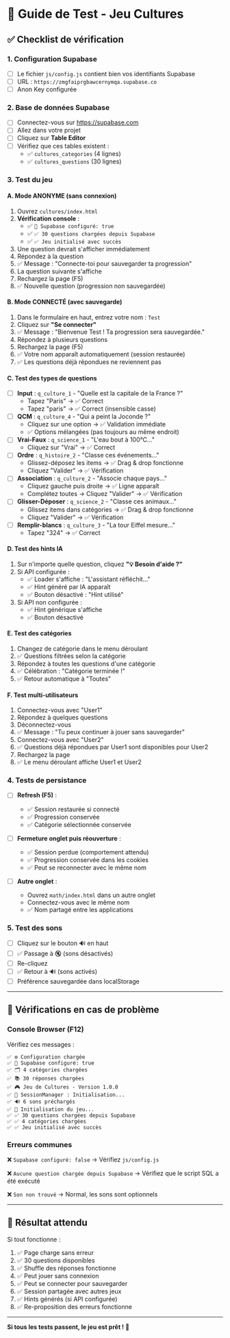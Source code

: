 # 🧪 Guide de Test - Jeu Cultures

## ✅ Checklist de vérification

### 1. Configuration Supabase

- [ ] Le fichier `js/config.js` contient bien vos identifiants Supabase
- [ ] URL : `https://zmgfaiprgbawcernymqa.supabase.co`
- [ ] Anon Key configurée

### 2. Base de données Supabase

- [ ] Connectez-vous sur https://supabase.com
- [ ] Allez dans votre projet
- [ ] Cliquez sur **Table Editor**
- [ ] Vérifiez que ces tables existent :
  - ✅ `cultures_categories` (4 lignes)
  - ✅ `cultures_questions` (30 lignes)

### 3. Test du jeu

#### A. Mode ANONYME (sans connexion)

1. Ouvrez `cultures/index.html`
2. **Vérification console** :
   - ✅ `📡 Supabase configuré: true`
   - ✅ `✅ 30 questions chargées depuis Supabase`
   - ✅ `✅ Jeu initialisé avec succès`
3. Une question devrait s'afficher immédiatement
4. Répondez à la question
5. ✅ Message : "Connecte-toi pour sauvegarder ta progression"
6. La question suivante s'affiche
7. Rechargez la page (F5)
8. ✅ Nouvelle question (progression non sauvegardée)

#### B. Mode CONNECTÉ (avec sauvegarde)

1. Dans le formulaire en haut, entrez votre nom : `Test`
2. Cliquez sur **"Se connecter"**
3. ✅ Message : "Bienvenue Test ! Ta progression sera sauvegardée."
4. Répondez à plusieurs questions
5. Rechargez la page (F5)
6. ✅ Votre nom apparaît automatiquement (session restaurée)
7. ✅ Les questions déjà répondues ne reviennent pas

#### C. Test des types de questions

- [ ] **Input** : `q_culture_1` - "Quelle est la capitale de la France ?"
  - Tapez "Paris" → ✅ Correct
  - Tapez "paris" → ✅ Correct (insensible casse)
- [ ] **QCM** : `q_culture_4` - "Qui a peint la Joconde ?"
  - Cliquez sur une option → ✅ Validation immédiate
  - ✅ Options mélangées (pas toujours au même endroit)
- [ ] **Vrai-Faux** : `q_science_1` - "L'eau bout à 100°C..."
  - Cliquez sur "Vrai" → ✅ Correct
- [ ] **Ordre** : `q_histoire_2` - "Classe ces événements..."
  - Glissez-déposez les items → ✅ Drag & drop fonctionne
  - Cliquez "Valider" → ✅ Vérification
- [ ] **Association** : `q_culture_2` - "Associe chaque pays..."
  - Cliquez gauche puis droite → ✅ Ligne apparaît
  - Complétez toutes → Cliquez "Valider" → ✅ Vérification
- [ ] **Glisser-Déposer** : `q_science_2` - "Classe ces animaux..."
  - Glissez items dans catégories → ✅ Drag & drop fonctionne
  - Cliquez "Valider" → ✅ Vérification
- [ ] **Remplir-blancs** : `q_culture_3` - "La tour Eiffel mesure..."
  - Tapez "324" → ✅ Correct

#### D. Test des hints IA

1. Sur n'importe quelle question, cliquez **"💡 Besoin d'aide ?"**
2. Si API configurée :
   - ✅ Loader s'affiche : "L'assistant réfléchit..."
   - ✅ Hint généré par IA apparaît
   - ✅ Bouton désactivé : "Hint utilisé"
3. Si API non configurée :
   - ✅ Hint générique s'affiche
   - ✅ Bouton désactivé

#### E. Test des catégories

1. Changez de catégorie dans le menu déroulant
2. ✅ Questions filtrées selon la catégorie
3. Répondez à toutes les questions d'une catégorie
4. ✅ Célébration : "Catégorie terminée !"
5. ✅ Retour automatique à "Toutes"

#### F. Test multi-utilisateurs

1. Connectez-vous avec "User1"
2. Répondez à quelques questions
3. Déconnectez-vous
4. ✅ Message : "Tu peux continuer à jouer sans sauvegarder"
5. Connectez-vous avec "User2"
6. ✅ Questions déjà répondues par User1 sont disponibles pour User2
7. Rechargez la page
8. ✅ Le menu déroulant affiche User1 et User2

### 4. Tests de persistance

- [ ] **Refresh (F5)** :

  - ✅ Session restaurée si connecté
  - ✅ Progression conservée
  - ✅ Catégorie sélectionnée conservée

- [ ] **Fermeture onglet puis réouverture** :

  - ✅ Session perdue (comportement attendu)
  - ✅ Progression conservée dans les cookies
  - ✅ Peut se reconnecter avec le même nom

- [ ] **Autre onglet** :
  - Ouvrez `math/index.html` dans un autre onglet
  - Connectez-vous avec le même nom
  - ✅ Nom partagé entre les applications

### 5. Test des sons

- [ ] Cliquez sur le bouton 🔊 en haut
- [ ] ✅ Passage à 🔇 (sons désactivés)
- [ ] Re-cliquez
- [ ] ✅ Retour à 🔊 (sons activés)
- [ ] Préférence sauvegardée dans localStorage

---

## 🐛 Vérifications en cas de problème

### Console Browser (F12)

Vérifiez ces messages :

```
✅ ⚙️ Configuration chargée
✅ 📡 Supabase configuré: true
✅ 🗂️ 4 catégories chargées
✅ 📚 30 réponses chargées
✅ 🎮 Jeu de Cultures - Version 1.0.0
✅ 🔐 SessionManager : Initialisation...
✅ 🔊 6 sons préchargés
✅ 🚀 Initialisation du jeu...
✅ ✅ 30 questions chargées depuis Supabase
✅ ✅ 4 catégories chargées
✅ ✅ Jeu initialisé avec succès
```

### Erreurs communes

❌ `Supabase configuré: false`
→ Vérifiez `js/config.js`

❌ `Aucune question chargée depuis Supabase`
→ Vérifiez que le script SQL a été exécuté

❌ `Son non trouvé`
→ Normal, les sons sont optionnels

---

## 🎯 Résultat attendu

Si tout fonctionne :

1. ✅ Page charge sans erreur
2. ✅ 30 questions disponibles
3. ✅ Shuffle des réponses fonctionne
4. ✅ Peut jouer sans connexion
5. ✅ Peut se connecter pour sauvegarder
6. ✅ Session partagée avec autres jeux
7. ✅ Hints générés (si API configurée)
8. ✅ Re-proposition des erreurs fonctionne

---

**Si tous les tests passent, le jeu est prêt ! 🎉**
